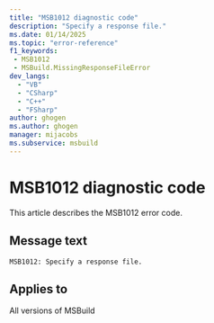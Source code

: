 ```yaml
---
title: "MSB1012 diagnostic code"
description: "Specify a response file."
ms.date: 01/14/2025
ms.topic: "error-reference"
f1_keywords:
 - MSB1012
 - MSBuild.MissingResponseFileError
dev_langs:
  - "VB"
  - "CSharp"
  - "C++"
  - "FSharp"
author: ghogen
ms.author: ghogen
manager: mijacobs
ms.subservice: msbuild
---
```


# MSB1012 diagnostic code

<!-- :::ErrorDefinitionDescription::: -->
<!-- :::editable-content name="introDescription"::: -->
This article describes the MSB1012 error code.
<!-- :::editable-content-end::: -->

## Message text

`MSB1012: Specify a response file.`

<!-- :::editable-content name="postOutputDescription"::: -->
<!--
{StrBegin="MSBUILD : error MSB1012: "}UE: This error would occur if the user did something like "msbuild.exe @ foo.proj". The at-sign must be followed by a
      response file.
      LOCALIZATION: The prefix "MSBUILD : error MSBxxxx:" should not be localized.
-->
<!-- :::editable-content-end::: -->
<!-- :::ErrorDefinitionDescription-end::: -->

## Applies to

All versions of MSBuild

